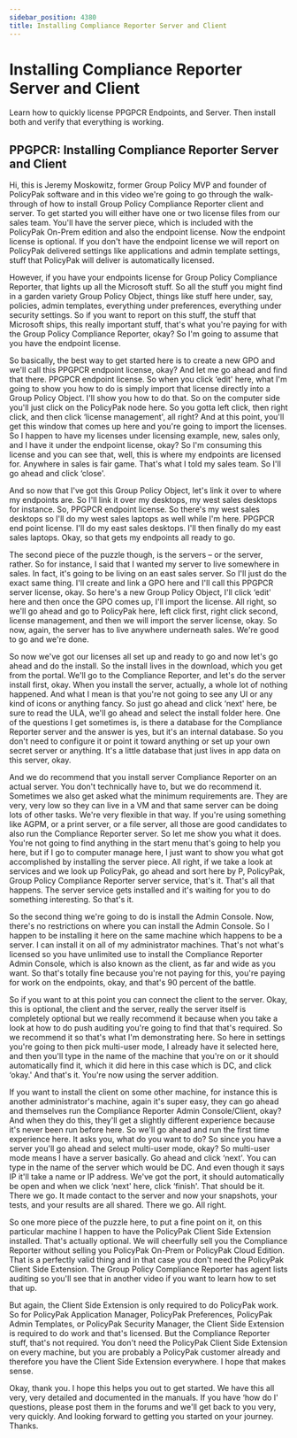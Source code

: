 ```yaml
---
sidebar_position: 4380
title: Installing Compliance Reporter Server and Client
---
```


# Installing Compliance Reporter Server and Client

Learn how to quickly license PPGPCR Endpoints, and Server. Then install both and verify that everything is working.

## PPGPCR: Installing Compliance Reporter Server and Client

Hi, this is Jeremy Moskowitz, former Group Policy MVP and founder of PolicyPak software and in this video we're going to go through the walk-through of how to install Group Policy Compliance Reporter client and server. To get started you will either have one or two license files from our sales team. You'll have the server piece, which is included with the PolicyPak On-Prem edition and also the endpoint license. Now the endpoint license is optional. If you don't have the endpoint license we will report on PolicyPak delivered settings like applications and admin template settings, stuff that PolicyPak will deliver is automatically licensed.

However, if you have your endpoints license for Group Policy Compliance Reporter, that lights up all the Microsoft stuff. So all the stuff you might find in a garden variety Group Policy Object, things like stuff here under, say, policies, admin templates, everything under preferences, everything under security settings. So if you want to report on this stuff, the stuff that Microsoft ships, this really important stuff, that's what you're paying for with the Group Policy Compliance Reporter, okay? So I'm going to assume that you have the endpoint license.

So basically, the best way to get started here is to create a new GPO and we'll call this PPGPCR endpoint license, okay? And let me go ahead and find that there. PPGPCR endpoint license. So when you click ‘edit' here, what I'm going to show you how to do is simply import that license directly into a Group Policy Object. I'll show you how to do that. So on the computer side you'll just click on the PolicyPak node here. So you gotta left click, then right click, and then click ‘license management', all right? And at this point, you'll get this window that comes up here and you're going to import the licenses. So I happen to have my licenses under licensing example, new, sales only, and I have it under the endpoint license, okay? So I'm consuming this license and you can see that, well, this is where my endpoints are licensed for. Anywhere in sales is fair game. That's what I told my sales team. So I'll go ahead and click ‘close'.

And so now that I've got this Group Policy Object, let's link it over to where my endpoints are. So I'll link it over my desktops, my west sales desktops for instance. So, PPGPCR endpoint license. So there's my west sales desktops so I'll do my west sales laptops as well while I'm here. PPGPCR end point license. I'll do my east sales desktops. I'll then finally do my east sales laptops. Okay, so that gets my endpoints all ready to go.

The second piece of the puzzle though, is the servers – or the server, rather. So for instance, I said that I wanted my server to live somewhere in sales. In fact, it's going to be living on an east sales server. So I'll just do the exact same thing. I'll create and link a GPO here and I'll call this PPGPCR server license, okay. So here's a new Group Policy Object, I'll click ‘edit' here and then once the GPO comes up, I'll import the license. All right, so we'll go ahead and go to PolicyPak here, left click first, right click second, license management, and then we will import the server license, okay. So now, again, the server has to live anywhere underneath sales. We're good to go and we're done.

So now we've got our licenses all set up and ready to go and now let's go ahead and do the install. So the install lives in the download, which you get from the portal. We'll go to the Compliance Reporter, and let's do the server install first, okay. When you install the server, actually, a whole lot of nothing happened. And what I mean is that you're not going to see any UI or any kind of icons or anything fancy. So just go ahead and click ‘next' here, be sure to read the ULA, we'll go ahead and select the install folder here. One of the questions I get sometimes is, is there a database for the Compliance Reporter server and the answer is yes, but it's an internal database. So you don't need to configure it or point it toward anything or set up your own secret server or anything. It's a little database that just lives in app data on this server, okay.

And we do recommend that you install server Compliance Reporter on an actual server. You don't technically have to, but we do recommend it. Sometimes we also get asked what the minimum requirements are. They are very, very low so they can live in a VM and that same server can be doing lots of other tasks. We're very flexible in that way. If you're using something like AGPM, or a print server, or a file server, all those are good candidates to also run the Compliance Reporter server. So let me show you what it does. You're not going to find anything in the start menu that's going to help you here, but if I go to computer manage here, I just want to show you what got accomplished by installing the server piece. All right, if we take a look at services and we look up PolicyPak, go ahead and sort here by P, PolicyPak, Group Policy Compliance Reporter server service, that's it. That's all that happens. The server service gets installed and it's waiting for you to do something interesting. So that's it.

So the second thing we're going to do is install the Admin Console. Now, there's no restrictions on where you can install the Admin Console. So I happen to be installing it here on the same machine which happens to be a server. I can install it on all of my administrator machines. That's not what's licensed so you have unlimited use to install the Compliance Reporter Admin Console, which is also known as the client, as far and wide as you want. So that's totally fine because you're not paying for this, you're paying for work on the endpoints, okay, and that's 90 percent of the battle.

So if you want to at this point you can connect the client to the server. Okay, this is optional, the client and the server, really the server itself is completely optional but we really recommend it because when you take a look at how to do push auditing you're going to find that that's required. So we recommend it so that's what I'm demonstrating here. So here in settings you're going to then pick multi-user mode, I already have it selected here, and then you'll type in the name of the machine that you're on or it should automatically find it, which it did here in this case which is DC, and click ‘okay.' And that's it. You're now using the server addition.

If you want to install the client on some other machine, for instance this is another administrator's machine, again it's super easy, they can go ahead and themselves run the Compliance Reporter Admin Console/Client, okay? And when they do this, they'll get a slightly different experience because it's never been run before here. So we'll go ahead and run the first time experience here. It asks you, what do you want to do? So since you have a server you'll go ahead and select multi-user mode, okay? So multi-user mode means I have a server basically. Go ahead and click ‘next'. You can type in the name of the server which would be DC. And even though it says IP it'll take a name or IP address. We've got the port, it should automatically be open and when we click ‘next' here, click ‘finish'. That should be it. There we go. It made contact to the server and now your snapshots, your tests, and your results are all shared. There we go. All right.

So one more piece of the puzzle here, to put a fine point on it, on this particular machine I happen to have the PolicyPak Client Side Extension installed. That's actually optional. We will cheerfully sell you the Compliance Reporter without selling you PolicyPak On-Prem or PolicyPak Cloud Edition. That is a perfectly valid thing and in that case you don't need the PolicyPak Client Side Extension. The Group Policy Compliance Reporter has agent lists auditing so you'll see that in another video if you want to learn how to set that up.

But again, the Client Side Extension is only required to do PolicyPak work. So for PolicyPak Application Manager, PolicyPak Preferences, PolicyPak Admin Templates, or PolicyPak Security Manager, the Client Side Extension is required to do work and that's licensed. But the Compliance Reporter stuff, that's not required. You don't need the PolicyPak Client Side Extension on every machine, but you are probably a PolicyPak customer already and therefore you have the Client Side Extension everywhere. I hope that makes sense.

Okay, thank you. I hope this helps you out to get started. We have this all very, very detailed and documented in the manuals. If you have ‘how do I' questions, please post them in the forums and we'll get back to you very, very quickly. And looking forward to getting you started on your journey. Thanks.